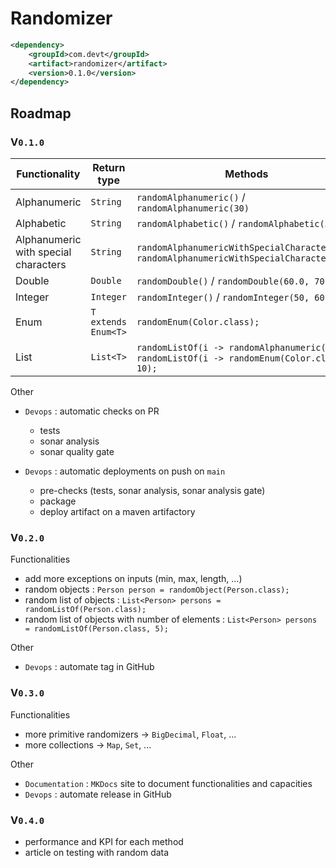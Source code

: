 # Randomizer

```xml
<dependency>
    <groupId>com.devt</groupId>
    <artifact>randomizer</artifact>
    <version>0.1.0</version>
</dependency>
```

## Roadmap

### V`0.1.0`

| Functionality                        | Return type         | Methods                                                                                           |
|--------------------------------------|---------------------|---------------------------------------------------------------------------------------------------|
| Alphanumeric                         | `String`            | `randomAlphanumeric()` / `randomAlphanumeric(30)`                                                 |
| Alphabetic                           | `String`            | `randomAlphabetic()` / `randomAlphabetic(30)`                                                     |
| Alphanumeric with special characters | `String`            | `randomAlphanumericWithSpecialCharacters()` / `randomAlphanumericWithSpecialCharacters(30)`       |
| Double                               | `Double`            | `randomDouble()` / `randomDouble(60.0, 70.0)`                                                     |
| Integer                              | `Integer`           | `randomInteger()` / `randomInteger(50, 60)`                                                       |
| Enum                                 | `T extends Enum<T>` | `randomEnum(Color.class);`                                                                        |
| List                                 | `List<T>`           | `randomListOf(i -> randomAlphanumeric())` / `randomListOf(i -> randomEnum(Color.class), 10);`     | 

Other

- `Devops` : automatic checks on PR 
  - tests
  - sonar analysis
  - sonar quality gate

- `Devops` : automatic deployments on push on `main` 
  - pre-checks (tests, sonar analysis, sonar analysis gate)
  - package
  - deploy artifact on a maven artifactory

### V`0.2.0`

Functionalities

- add more exceptions on inputs (min, max, length, ...)
- random objects : `Person person = randomObject(Person.class);`
- random list of objects : `List<Person> persons = randomListOf(Person.class);`
- random list of objects with number of elements : `List<Person> persons = randomListOf(Person.class, 5);`

Other

- `Devops` : automate tag in GitHub

### V`0.3.0`

Functionalities

- more primitive randomizers -> `BigDecimal`, `Float`, ...
- more collections -> `Map`, `Set`, ...
 
Other

- `Documentation` : `MKDocs` site to document functionalities and capacities
- `Devops` : automate release in GitHub

### V`0.4.0`

- performance and KPI for each method 
- article on testing with random data
